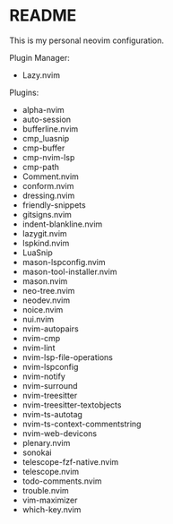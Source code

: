 # README

This is my personal neovim configuration.

Plugin Manager:

- Lazy.nvim

Plugins:

- alpha-nvim
- auto-session
- bufferline.nvim
- cmp_luasnip
- cmp-buffer
- cmp-nvim-lsp
- cmp-path
- Comment.nvim
- conform.nvim
- dressing.nvim
- friendly-snippets
- gitsigns.nvim
- indent-blankline.nvim
- lazygit.nvim
- lspkind.nvim
- LuaSnip
- mason-lspconfig.nvim
- mason-tool-installer.nvim
- mason.nvim
- neo-tree.nvim
- neodev.nvim
- noice.nvim
- nui.nvim
- nvim-autopairs
- nvim-cmp
- nvim-lint
- nvim-lsp-file-operations
- nvim-lspconfig
- nvim-notify
- nvim-surround
- nvim-treesitter
- nvim-treesitter-textobjects
- nvim-ts-autotag
- nvim-ts-context-commentstring
- nvim-web-devicons
- plenary.nvim
- sonokai
- telescope-fzf-native.nvim
- telescope.nvim
- todo-comments.nvim
- trouble.nvim
- vim-maximizer
- which-key.nvim
